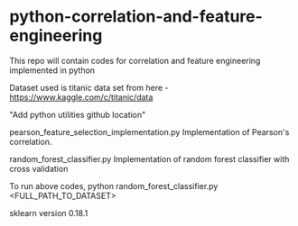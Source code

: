 # python-correlation-and-feature-engineering
This repo will contain codes for correlation and feature engineering implemented in python

Dataset used is titanic data set from here - https://www.kaggle.com/c/titanic/data

"Add python utilities github location"

pearson_feature_selection_implementation.py
Implementation of Pearson's correlation.

random_forest_classifier.py
Implementation of random forest classifier with cross validation

To run above codes,
python random_forest_classifier.py <FULL_PATH_TO_DATASET>

sklearn version 0.18.1
